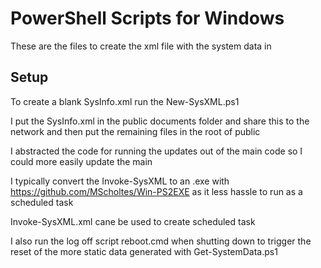 # PowerShell Scripts for Windows

These are the files to create the xml file with the system data in

## Setup

To create a blank SysInfo.xml run the New-SysXML.ps1

I put the SysInfo.xml in the public documents folder and share this to the network and then put the remaining files in the root of public

I abstracted the code for running the updates out of the main code so I could more easily update the main

I typically convert the Invoke-SysXML to an .exe with https://github.com/MScholtes/Win-PS2EXE as it less hassle to run as a scheduled task

Invoke-SysXML.xml cane be used to create scheduled task

I also run the log off script reboot.cmd when shutting down to trigger the reset of the more static data generated with Get-SystemData.ps1

